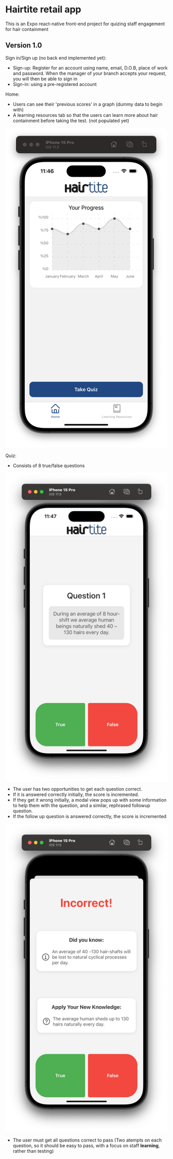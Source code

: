 # Hairtite retail app

This is an Expo react-native front-end project for quizing staff engagement for hair containment

## Version 1.0

Sign in/Sign up (no back end implemented yet):
- Sign-up: Register for an account using name, email, D.O.B, place of work and password. When the manager of your branch accepts your request, you will then be able to sign in
- Sign-in: using a pre-registered account

Home:
- Users can see their 'previous scores' in a graph (dummy data to begin with)
- A learning resources tab so that the users can learn more about hair containment before taking the test. (not populated yet)

![homepage](https://github.com/alexgburnet/Hairtite-App/blob/master/README%20images/v1.0%20home.png)

Quiz:
- Consists of 8 true/false questions

![quizpage](https://github.com/alexgburnet/Hairtite-App/blob/master/README%20images/v1.0%20quiz.png)

- The user has two opportunities to get each question correct.
- If it is answered correctly initially, the score is incremented.
- If they get it wrong initially, a modal view pops up with some information to help them with the question, and a similar, rephrased followup question.
- If the follow up question is answered correctly, the score is incremented

![followuppage](https://github.com/alexgburnet/Hairtite-App/blob/master/README%20images/v1.0%20followup.png)

- The user must get all questions correct to pass (Two atempts on each question, so it should be easy to pass, with a focus on staff **learning**, rather than testing)